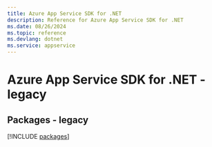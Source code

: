 ```yaml
---
title: Azure App Service SDK for .NET
description: Reference for Azure App Service SDK for .NET
ms.date: 08/26/2024
ms.topic: reference
ms.devlang: dotnet
ms.service: appservice
---
```

# Azure App Service SDK for .NET - legacy
## Packages - legacy
[!INCLUDE [packages](app-service-index.md)]